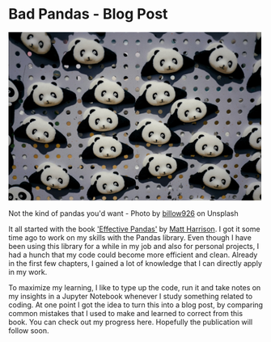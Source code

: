 Bad Pandas - Blog Post
==============================

<img src="reports/img/billow926-pandas.jpg" width=500 />
  
Not the kind of pandas you'd want - Photo by [billow926](https://unsplash.com/@billow926) on Unsplash

It all started with the book ['Effective Pandas'](https://store.metasnake.com/effective-pandas-book) by [Matt Harrison](https://github.com/mattharrison). I got it some time ago to work on my skills with the Pandas library. Even though I have been using this library for a while in my job and also for personal projects, I had a hunch that my code could become more efficient and clean. Already in the first few chapters, I gained a lot of knowledge that I can directly apply in my work.

To maximize my learning, I like to type up the code, run it and take notes on my insights in a Jupyter Notebook whenever I study something related to coding. At one point I got the idea to turn this into a blog post, by comparing common mistakes that I used to make and learned to correct from this book. You can check out my progress here. Hopefully the publication will follow soon.
